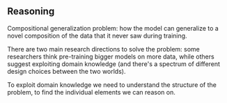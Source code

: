 

## Reasoning

Compositional generalization problem: how the model can generalize to a novel composition of the data that it never saw during training.

There are two main research directions to solve the problem: some researchers think pre-training bigger models on more data, while others suggest exploiting domain knowledge (and there's a spectrum of different design choices between the two worlds).

To exploit domain knowledge we need to understand the structure of the problem, to find the individual elements we can reason on. 

